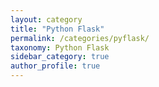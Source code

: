 ```yaml
---
layout: category
title: "Python Flask"
permalink: /categories/pyflask/
taxonomy: Python Flask
sidebar_category: true
author_profile: true
---
```

